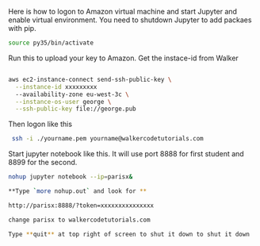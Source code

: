 
Here is how to logon to Amazon virtual machine and start Jupyter and enable virtual environment.  You need to shutdown Jupyter to add packaes with pip.

```bash
source py35/bin/activate
```

Run this to upload your key to Amazon.  Get the instace-id from Walker

```bash

aws ec2-instance-connect send-ssh-public-key \
  --instance-id xxxxxxxxx
  --availability-zone eu-west-3c \
  --instance-os-user george \
  --ssh-public-key file://george.pub
```

Then logon like this

```bash   
 ssh -i ./yourname.pem yourname@walkercodetutorials.com
```
 
 Start jupyter notebook like this. It will use port 8888 for first student and 8899 for the second.
 
 ```bash
 nohup jupyter notebook --ip=parisx&
 
 **Type `more nohup.out` and look for **
 
 http://parisx:8888/?token=xxxxxxxxxxxxxxx
 
 change parisx to walkercodetutorials.com
 
 Type **quit** at top right of screen to shut it down to shut it down
